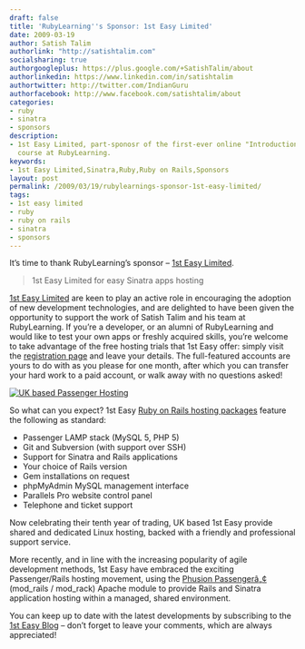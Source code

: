 ```yaml
---
draft: false
title: 'RubyLearning''s Sponsor: 1st Easy Limited'
date: 2009-03-19
author: Satish Talim
authorlink: "http://satishtalim.com"
socialsharing: true
authorgoogleplus: https://plus.google.com/+SatishTalim/about
authorlinkedin: https://www.linkedin.com/in/satishtalim
authortwitter: http://twitter.com/IndianGuru
authorfacebook: http://www.facebook.com/satishtalim/about
categories:
- ruby
- sinatra
- sponsors
description:
- 1st Easy Limited, part-sponosr of the first-ever online "Introduction to Sinatra"
  course at RubyLearning.
keywords:
- 1st Easy Limited,Sinatra,Ruby,Ruby on Rails,Sponsors
layout: post
permalink: /2009/03/19/rubylearnings-sponsor-1st-easy-limited/
tags:
- 1st easy limited
- ruby
- ruby on rails
- sinatra
- sponsors
---
```

It’s time to thank RubyLearning’s sponsor – [1st Easy
Limited](http://www.1steasy.com/rubylearning.htm).

> 1st Easy Limited for easy Sinatra apps hosting

[1st Easy Limited](http://www.1steasy.com/) are keen to play an active
role in encouraging the adoption of new development technologies, and
are delighted to have been given the opportunity to support the work of
Satish Talim and his team at RubyLearning. If you’re a developer, or an
alumni of RubyLearning and would like to test your own apps or freshly
acquired skills, you’re welcome to take advantage of the free hosting
trials that 1st Easy offer: simply visit the [registration
page](http://www.1steasy.com/rubylearning.htm) and leave your details.
The full-featured accounts are yours to do with as you please for one
month, after which you can transfer your hard work to a paid account, or
walk away with no questions asked!

[![UK based Passenger
Hosting](http://rubylearning.com/images/rubylearning125.gif "UK based Passenger Hosting")](http://www.1steasy.com/ruby-on-rails.htm)

So what can you expect? 1st Easy [Ruby on Rails hosting
packages](http://www.1steasy.com/ruby-on-rails.htm) feature the
following as standard:

-   Passenger LAMP stack (MySQL 5, PHP 5)
-   Git and Subversion (with support over SSH)
-   Support for Sinatra and Rails applications
-   Your choice of Rails version
-   Gem installations on request
-   phpMyAdmin MySQL management interface
-   Parallels Pro website control panel
-   Telephone and ticket support

Now celebrating their tenth year of trading, UK based 1st Easy provide
shared and dedicated Linux hosting, backed with a friendly and
professional support service.

More recently, and in line with the increasing popularity of agile
development methods, 1st Easy have embraced the exciting Passenger/Rails
hosting movement, using the [Phusion
Passengerâ„¢](http://www.modrails.com/) (mod\_rails / mod\_rack) Apache
module to provide Rails and Sinatra application hosting within a
managed, shared environment.

You can keep up to date with the latest developments by subscribing to
the [1st Easy Blog](http://www.1steasy.com/blog/?cat=18) – don’t forget
to leave your comments, which are always appreciated!

